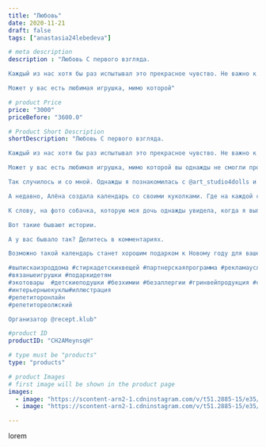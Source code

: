 ```yaml
---
title: "Любовь"
date: 2020-11-21
draft: false
tags: ["anastasia24lebedeva"]

# meta description
description : "Любовь С первого взгляда.

Каждый из нас хотя бы раз испытывал это прекрасное чувство. Не важно к кому или чему.

Может у вас есть любимая игрушка, мимо которой"

# product Price
price: "3000"
priceBefore: "3600.0"

# Product Short Description
shortDescription: "Любовь С первого взгляда.

Каждый из нас хотя бы раз испытывал это прекрасное чувство. Не важно к кому или чему.

Может у вас есть любимая игрушка, мимо которой вы однажды не смогли пройти  или сумка, в которую вы влюбились, и теперь она всегда с вами. 

Так случилось и со мной. Однажды я познакомилась с @art_studio4dolls и просто влюбилась в прелестных малышек, которые рождаются  у Алёны. Они волшебны и прелестны каждая по//-своему. 

А недавно, Алёна создала календарь со своими куколками. Где на каждой страничке вас ждёт новая малышка... 

К слову, на фото собачка, которую моя дочь однажды увидела, когда я выполняла заказ и просто влюбилась в неё. Поэтому, мне пришлось связать и ей. 

Вот такие бывают истории. 

А у вас бывало так? Делитесь в комментариях. 

Возможно такой календарь станет хорошим подарком к Новому году для вашей девочки и отлично впишется в детскую. Плюс, в нем можно отметить все важные даты, чтобы ничего не забыть.

#выпискаизроддома #стиркадетскихвещей #партнерскаяпрограмма #рекламауслуг
#вязаныеигрушки #подаркидетям
#экотовары  #детскиеподушки #безхимии #безаллергии #гринвейпродукция #силиконовыйдержатель #силиконовыйгрызунок #явдекрете #чемзанятьсявдекрете #plaid_72 #вналичиихэппи #мк #вязаныеигрушкимк
#интерьерныекуклы#иллюстрация
#репетиторонлайн
#репетиторволжский

Организатор @recept.klub"

#product ID
productID: "CH2AMeynsqH"

# type must be "products"
type: "products"

# product Images
# first image will be shown in the product page
images:
  - image: "https://scontent-arn2-1.cdninstagram.com/v/t51.2885-15/e35/126250397_387108552532960_1191322569731502276_n.jpg?_nc_ht=scontent-arn2-1.cdninstagram.com&_nc_cat=104&_nc_ohc=OiVtNQFFZlgAX8rdwDD&se=7&tp=1&oh=68fc7f4bdd66a68c49a590a80407ac6f&oe=605E5473&ig_cache_key=MjQ0NzE0NDMwMjEyMjI4NjA5MA%3D%3D.2"
  - image: "https://scontent-arn2-1.cdninstagram.com/v/t51.2885-15/e35/126204660_378225383269843_6623562545203163882_n.jpg?_nc_ht=scontent-arn2-1.cdninstagram.com&_nc_cat=107&_nc_ohc=Z7IKjsrth_IAX_m7Vv7&tp=1&oh=6be19f2cb4c94788850418ad8bda07cc&oe=605F0E12&ig_cache_key=MjQ0NzE0NDMwMjEzOTAyNjU4NQ%3D%3D.2"

---
```

lorem
